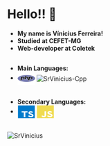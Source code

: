  # Hello!! 📌
 
- **My name is Vínicius Ferreira!** 
- **Studied at CEFET-MG**
- **Web-developer at Coletek**

##
- **Main Languages:** 
- <img align="center" alt="SrVinicius-PHP" height="30" width="40" src="https://raw.githubusercontent.com/devicons/devicon/master/icons/php/php-original.svg">
  <img align="center" alt="SrVinicius-Cpp" height="30" width="40" src="https://cdn.jsdelivr.net/gh/devicons/devicon/icons/cplusplus/cplusplus-original.svg" />
##

- **Secondary Languages:**
- <img align="center" alt="SrVinicius-Ts" height="30" width="40" src="https://raw.githubusercontent.com/devicons/devicon/master/icons/typescript/typescript-plain.svg">
  <img align="center" alt="SrVinicius-Js" height="30" width="40" src="https://raw.githubusercontent.com/devicons/devicon/master/icons/javascript/javascript-plain.svg">
##

<!-- <div>
  <a href="https://github.com/SrVinicius">
  <img height="180em" src="https://github-readme-stats.vercel.app/api?username=SrVinicius&show_icons=true&theme=tokyonight&include_all_commits=true&count_private=true"/>
  <img height="180em" src="https://github-readme-stats.vercel.app/api/top-langs/?username=SrVinicius&layout=compact&langs_count=7&theme=tokyonight"/>
</div> -->
 
##
 
<img align="center" alt="SrVinicius" src="https://media.discordapp.net/attachments/833375071305334825/911386473381634158/33b9b9282a9f0834d746dc368d7d1f32.gif">

 
  


